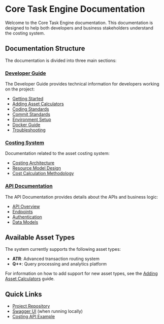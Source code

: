 # Core Task Engine Documentation

Welcome to the Core Task Engine documentation. This documentation is designed to help both developers and business stakeholders understand the costing system.

## Documentation Structure

The documentation is divided into three main sections:

### [Developer Guide](./developer-guide/README.md)

The Developer Guide provides technical information for developers working on the project:

- [Getting Started](./developer-guide/getting-started.md)
- [Adding Asset Calculators](./developer-guide/adding-asset-calculators.md)
- [Coding Standards](./developer-guide/coding-standards.md)
- [Commit Standards](./developer-guide/commit-standards.md)
- [Environment Setup](./developer-guide/environment-setup.md)
- [Docker Guide](./developer-guide/docker-guide.md)
- [Troubleshooting](./developer-guide/troubleshooting.md)

### [Costing System](./costing-architecture.md)

Documentation related to the asset costing system:

- [Costing Architecture](./costing-architecture.md)
- [Resource Model Design](./costing-architecture.md#resource-model)
- [Cost Calculation Methodology](./costing-architecture.md#cost-calculation-methodology)

### [API Documentation](./api-documentation/README.md)

The API Documentation provides details about the APIs and business logic:

- [API Overview](./api-documentation/api-overview.md)
- [Endpoints](./api-documentation/endpoints.md)
- [Authentication](./api-documentation/authentication.md)
- [Data Models](./api-documentation/data-models.md)

## Available Asset Types

The system currently supports the following asset types:

- **ATR**: Advanced transaction routing system
- **Q++**: Query processing and analytics platform

For information on how to add support for new asset types, see the [Adding Asset Calculators](./developer-guide/adding-asset-calculators.md) guide.

## Quick Links

- [Project Repository](https://github.com/yourusername/core-task-engine)
- [Swagger UI](http://localhost:3000/api/docs) (when running locally)
- [Costing API Example](./costing-architecture.md#sample-requestresponse) 